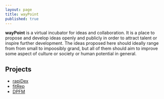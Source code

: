 ```yaml
---
layout: page
title: wayPoint
published: true
---
```


**wayPoint** is a virtual incubator for ideas and collaboration.  It is a place to propose and develop ideas openly and publicly in order to attract talent or inspire further development.  The ideas proposed here should ideally range from from small to impoosibly grand, but all of them should aim to improve some aspect of culture or society or human potential in general.

## Projects

 * [rapiDex](./rapiDex)
 * [fitRep](./fitRep)
 * [DPFM](./DPFM)
